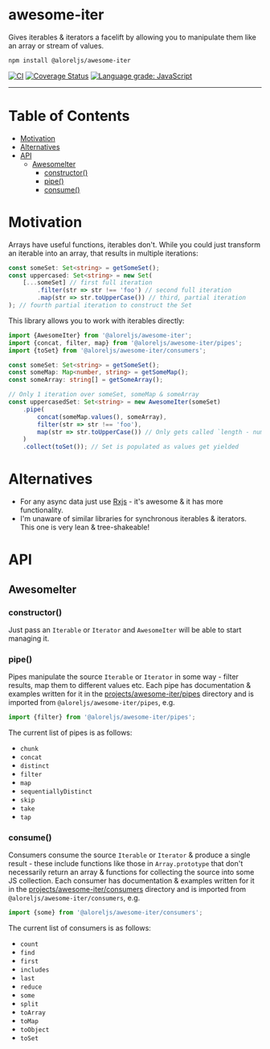 # awesome-iter

Gives iterables & iterators a facelift by allowing you to manipulate them like an array or stream of values.

```bash
npm install @aloreljs/awesome-iter
```


[![CI](https://github.com/Alorel/awesome-iter-js/workflows/Core/badge.svg?branch=master)](https://github.com/Alorel/awesome-iter-js/actions?query=branch%3Amaster+)
[![Coverage Status](https://coveralls.io/repos/github/Alorel/awesome-iter-js/badge.svg?branch=master)](https://coveralls.io/github/Alorel/awesome-iter-js)
[![Language grade: JavaScript](https://img.shields.io/lgtm/grade/javascript/g/Alorel/awesome-iter-js.svg?logo=lgtm&logoWidth=18)](https://lgtm.com/projects/g/Alorel/awesome-iter-js/context:javascript)

-----

# Table of Contents

<!-- START doctoc generated TOC please keep comment here to allow auto update -->
<!-- DON'T EDIT THIS SECTION, INSTEAD RE-RUN doctoc TO UPDATE -->

- [Motivation](#motivation)
- [Alternatives](#alternatives)
- [API](#api)
  - [AwesomeIter](#awesomeiter)
    - [constructor()](#constructor)
    - [pipe()](#pipe)
    - [consume()](#consume)

<!-- END doctoc generated TOC please keep comment here to allow auto update -->

# Motivation

Arrays have useful functions, iterables don't. While you could just transform an iterable into an array, that results
in multiple iterations:

```typescript
const someSet: Set<string> = getSomeSet();
const uppercased: Set<string> = new Set(
    [...someSet] // first full iteration
        .filter(str => str !== 'foo') // second full iteration
        .map(str => str.toUpperCase()) // third, partial iteration
); // fourth partial iteration to construct the Set
```

This library allows you to work with iterables directly:

```typescript
import {AwesomeIter} from '@aloreljs/awesome-iter';
import {concat, filter, map} from '@aloreljs/awesome-iter/pipes';
import {toSet} from '@aloreljs/awesome-iter/consumers';

const someSet: Set<string> = getSomeSet();
const someMap: Map<number, string> = getSomeMap();
const someArray: string[] = getSomeArray();

// Only 1 iteration over someSet, someMap & someArray
const uppercasedSet: Set<string> = new AwesomeIter(someSet)
    .pipe(
        concat(someMap.values(), someArray),
        filter(str => str !== 'foo'),
        map(str => str.toUpperCase()) // Only gets called `length - numberOfFoos` times
    )
    .collect(toSet()); // Set is populated as values get yielded
```

# Alternatives

- For any async data just use [Rxjs](https://www.npmjs.com/package/rxjs) - it's awesome & it has more functionality.
- I'm unaware of similar libraries for synchronous iterables & iterators. This one is very lean & tree-shakeable!

# API

## AwesomeIter

### constructor()

Just pass an `Iterable` or `Iterator` and `AwesomeIter` will be able to start managing it.

### pipe()

Pipes manipulate the source `Iterable` or `Iterator` in some way - filter results, map them to different values etc.
Each pipe has documentation & examples written for it in the
[projects/awesome-iter/pipes](https://github.com/Alorel/awesome-iter-js/tree/dev-initial/projects/awesome-iter/pipes)
directory and is imported from `@aloreljs/awesome-iter/pipes`, e.g.

```typescript
import {filter} from '@aloreljs/awesome-iter/pipes';
```

The current list of pipes is as follows:

- `chunk`
- `concat`
- `distinct`
- `filter`
- `map`
- `sequentiallyDistinct`
- `skip`
- `take`
- `tap`

### consume()

Consumers consume the source `Iterable` or `Iterator` & produce a single result - these include functions like those
in `Array.prototype` that don't necessarily return an array & functions for collecting the source into some JS
collection. Each consumer has documentation & examples written for it in the
[projects/awesome-iter/consumers](https://github.com/Alorel/awesome-iter-js/tree/dev-initial/projects/awesome-iter/consumers)
directory and is imported from `@aloreljs/awesome-iter/consumers`, e.g.

```typescript
import {some} from '@aloreljs/awesome-iter/consumers';
```

The current list of consumers is as follows:

- `count`
- `find`
- `first`
- `includes`
- `last`
- `reduce`
- `some`
- `split`
- `toArray`
- `toMap`
- `toObject`
- `toSet`
